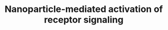 ---
annotations:
- id: PW:0000003
  parent: signaling pathway
  type: Pathway Ontology
  value: signaling pathway
- id: PW:0001435
  parent: regulatory pathway
  type: Pathway Ontology
  value: nanomaterial response pathway
authors:
- Bart Smeets
- Elisa
- Egonw
- Khanspers
- Laurent
communities:
- AOP
- Nanomaterials
description: Nanoparticle-mediated activation of receptor signaling. Several NP formulations
  were shown to interact with cellular receptors such as the EGFR and integrins, inducing
  cellular phenotypes such as proliferation, apoptosis, differentiation, and migration.
  In lung epithelial cells, NPs interact with both EGFR and integrins, leading to
  cell proliferation via activation of PI3K and AKT. NPs were shown to activate the
  EGFR, leading in parallel to apoptosis and proliferation, and oncogenic Ras mutations
  might influence these effects. Interestingly, while integrin-mediated activation
  of ERK was instrumental for proliferation, apoptosis was mediated via activation
  of JNK. In addition, NPs (PM2.5) are able to bind the EGFR to activate the MAPK
  signaling cascade. Activation of ERK leads to the expression and secretion of the
  epidermal growth factor amphiregulin, thus forming an autocrine loop, which might
  be instrumental for sustained inflammatory responses. Nanoparticles are depicted
  as red circles.   Proteins on this pathway have targeted assays available via the
  [https://assays.cancer.gov/available_assays?wp_id=WP2643 CPTAC Assay Portal]
last-edited: 2020-05-28
ndex: 6d49732c-8b65-11eb-9e72-0ac135e8bacf
organisms:
- Homo sapiens
redirect_from:
- /index.php/Pathway:WP2643
- /instance/WP2643
- /instance/WP2643_r123429
revision: r123429
schema-jsonld:
- '@context': https://schema.org/
  '@id': https://wikipathways.github.io/pathways/WP2643.html
  '@type': Dataset
  creator:
    '@type': Organization
    name: WikiPathways
  description: Nanoparticle-mediated activation of receptor signaling. Several NP
    formulations were shown to interact with cellular receptors such as the EGFR and
    integrins, inducing cellular phenotypes such as proliferation, apoptosis, differentiation,
    and migration. In lung epithelial cells, NPs interact with both EGFR and integrins,
    leading to cell proliferation via activation of PI3K and AKT. NPs were shown to
    activate the EGFR, leading in parallel to apoptosis and proliferation, and oncogenic
    Ras mutations might influence these effects. Interestingly, while integrin-mediated
    activation of ERK was instrumental for proliferation, apoptosis was mediated via
    activation of JNK. In addition, NPs (PM2.5) are able to bind the EGFR to activate
    the MAPK signaling cascade. Activation of ERK leads to the expression and secretion
    of the epidermal growth factor amphiregulin, thus forming an autocrine loop, which
    might be instrumental for sustained inflammatory responses. Nanoparticles are
    depicted as red circles.   Proteins on this pathway have targeted assays available
    via the [https://assays.cancer.gov/available_assays?wp_id=WP2643 CPTAC Assay Portal]
  keywords:
  - AKT
  - Amphiregulin
  - Collagen
  - EGFR
  - FAK
  - Fibronectin
  - Grb
  - HRAS
  - JNK1
  - JNK2
  - JNK3
  - KRAS
  - MAP2K1
  - MAP2K2
  - MAPK1
  - MAPK11
  - MAPK12
  - MAPK13
  - MAPK14
  - NRAS
  - PI3K
  - Paxillin
  - RAF
  - ROS
  - Sos
  - Src
  - Talin
  - α
  - β
  license: CC0
  name: Nanoparticle-mediated activation of receptor signaling
seo: CreativeWork
title: Nanoparticle-mediated activation of receptor signaling
wpid: WP2643
---